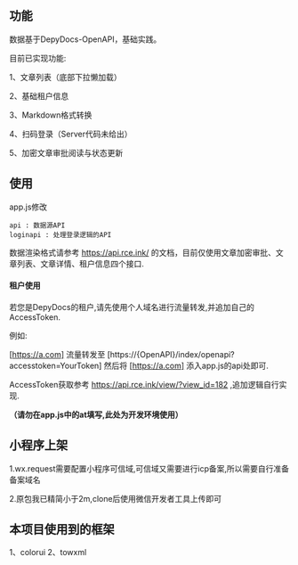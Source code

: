 ## 功能

数据基于DepyDocs-OpenAPI，基础实践。

目前已实现功能:

1、文章列表（底部下拉懒加载）

2、基础租户信息

3、Markdown格式转换

4、扫码登录（Server代码未给出）

5、加密文章审批阅读与状态更新

## 使用

app.js修改

```
api : 数据源API
loginapi : 处理登录逻辑的API
```

数据渲染格式请参考 https://api.rce.ink/ 的文档，目前仅使用文章加密审批、文章列表、文章详情、租户信息四个接口.

#### 租户使用

若您是DepyDocs的租户,请先使用个人域名进行流量转发,并追加自己的AccessToken.

例如:

[https://a.com] 流量转发至 [https://{OpenAPI}/index/openapi?accesstoken=YourToken] 然后将 [https://a.com] 添入app.js的api处即可.

AccessToken获取参考 https://api.rce.ink/view/?view_id=182 ,追加逻辑自行实现.

**（请勿在app.js中的at填写,此处为开发环境使用）**

## 小程序上架

1.wx.request需要配置小程序可信域,可信域又需要进行icp备案,所以需要自行准备备案域名

2.原包我已精简小于2m,clone后使用微信开发者工具上传即可

## 本项目使用到的框架

1、colorui
2、towxml
